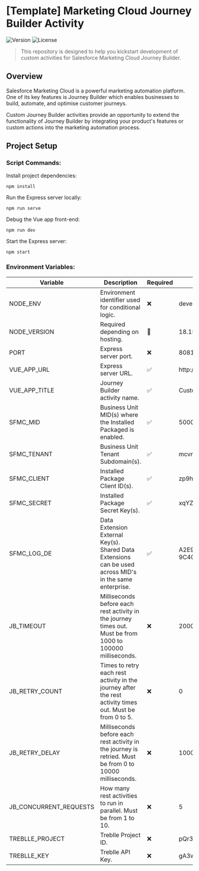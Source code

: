 # [Template] Marketing Cloud Journey Builder Activity

![Version](https://img.shields.io/badge/dynamic/json?url=https%3A%2F%2Fraw.githubusercontent.com%2Fyusrimathews%2Fmc-journey-activity%2Fmain%2Fpackage.json&query=%24.version&label=version&color=bright)
![License](https://img.shields.io/badge/dynamic/json?url=https%3A%2F%2Fraw.githubusercontent.com%2Fyusrimathews%2Fmc-journey-activity%2Fmain%2Fpackage.json&query=%24.license&label=license)

> This repository is designed to help you kickstart development of custom activities for Salesforce Marketing Cloud Journey Builder.

## Overview
Salesforce Marketing Cloud is a powerful marketing automation platform. One of its key features is Journey Builder which enables businesses to build, automate, and optimise customer journeys.

Custom Journey Builder activities provide an opportunity to extend the functionality of Journey Builder by integrating your product's features or custom actions into the marketing automation process.

## Project Setup
### Script Commands:
Install project dependencies:
```
npm install
```

Run the Express server locally:
```
npm run serve
```

Debug the Vue app front-end:
```
npm run dev
```

Start the Express server:
```
npm start
```

### Environment Variables:
| Variable | Description | Required | Default or Sample |
|---|---|---|---|
| NODE_ENV | Environment identifier used for conditional logic. | ❌ | development |
| NODE_VERSION | Required depending on hosting. | 🤔 | 18.15.0 |
| PORT | Express server port. | ❌ | 8081 |
| VUE_APP_URL | Express server URL. | ✅ | http://localhost:8081/ |
| VUE_APP_TITLE | Journey Builder activity name. | ✅ | Custom Activity |
| SFMC_MID |  Business Unit MID(s) where the Installed Packaged is enabled. | ✅ | 500042165 |
| SFMC_TENANT |  Business Unit Tenant Subdomain(s). | ✅ | mcvnkblwyrzgidx3m-u2qpk-tsfh |
| SFMC_CLIENT |  Installed Package Client ID(s). | ✅ | zp9hxgqo84e2nyz26rpkp3m9 |
| SFMC_SECRET |  Installed Package Secret Key(s). | ✅ | xqYZXcBhJ39sLmPxRvVkdGqR |
| SFMC_LOG_DE |  Data Extension External Key(s). Shared Data Extensions can be used across MID's in the same enterprise. | ✅ | A2E9F753-6D1C-4B8F-A1CD-9C408BF2E7A0 |
| JB_TIMEOUT | Milliseconds before each rest activity in the journey times out. Must be from 1000 to 100000 milliseconds. | ❌ | 20000 |
| JB_RETRY_COUNT | Times to retry each rest activity in the journey after the rest activity times out. Must be from 0 to 5. | ❌ | 0 |
| JB_RETRY_DELAY | Milliseconds before each rest activity in the journey is retried. Must be from 0 to 10000 milliseconds. | ❌ | 1000 |
| JB_CONCURRENT_REQUESTS | How many rest activities to run in parallel. Must be from 1 to 10. | ❌ | 5 |
| TREBLLE_PROJECT | Treblle Project ID.  | ❌ | pQr3XsT4uV5wYz6 |
| TREBLLE_KEY | Treblle API Key. | ❌ | gA3wMzxRQpLsYb1eXsNhFd2VoTkQUZkf |
